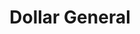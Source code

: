 ---
title: "Dollar General"
url: /kings-mountain/dollar-general-oak-grove-road/
shop: variety store
---